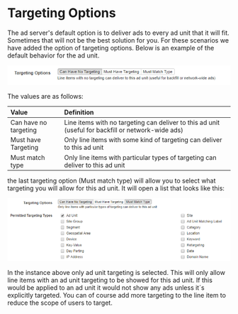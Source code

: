 # Targeting Options

The ad server's default option is to deliver ads to every ad unit that it will fit. Sometimes that will not be the best solution for you. For these scenarios we have added the option of targeting options. Below is an example of the default behavior for the ad unit.

![](../../../../.gitbook/assets/image%20%2828%29.png)

The values are as follows:

| Value | Definition |
| :--- | :--- |
| Can have no targeting | Line items with no targeting can deliver to this ad unit \(useful for backfill or network-wide ads\) |
| Must have Targeting | Only line items with some kind of targeting can deliver to this ad unit |
| Must match type | Only line items with particular types of targeting can deliver to this ad unit |

the last targeting option \(Must match type\) will allow you to select what targeting you will allow for this ad unit. It will open a list that looks like this:

![](../../../../.gitbook/assets/image%20%2821%29.png)

In the instance above only ad unit targeting is selected. This will only allow line items with an ad unit targeting to be showed for this ad unit. If this would be applied to an ad unit it would not show any ads unless it´s explicitly targeted. You can of course add more targeting to the line item to reduce the scope of users to target.

